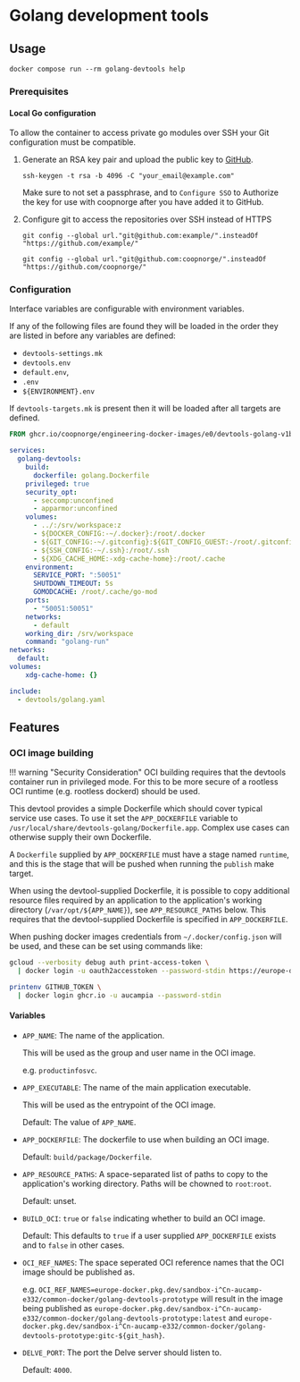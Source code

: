 # Golang development tools

## Usage

```console
docker compose run --rm golang-devtools help
```

### Prerequisites

#### Local Go configuration

To allow the container to access private go modules over SSH your Git
configuration must be compatible.

1. Generate an RSA key pair and upload the public key to
   [GitHub](https://github.com/settings/keys).

   ```console
   ssh-keygen -t rsa -b 4096 -C "your_email@example.com"
   ```

   Make sure to not set a passphrase, and to `Configure SSO` to Authorize the
   key for use with coopnorge after you have added it to GitHub.

2. Configure git to access the repositories over SSH instead of HTTPS

   ```console title="Example"
   git config --global url."git@github.com:example/".insteadOf "https://github.com/example/"
   ```

   ```console title="Coop specific"
   git config --global url."git@github.com:coopnorge/".insteadOf "https://github.com/coopnorge/"
   ```

### Configuration

Interface variables are configurable with environment variables.

If any of the following files are found they will be loaded in the order they
are listed in before any variables are defined:

- `devtools-settings.mk`
- `devtools.env`
- `default.env`,
- `.env`
- `${ENVIRONMENT}.env`

If `devtools-targets.mk` is present then it will be loaded after all targets are
defined.

```Dockerfile title="devtools/golang.Dockerfile"
FROM ghcr.io/coopnorge/engineering-docker-images/e0/devtools-golang-v1beta1:latest@sha256:7e54fe41351af1b7b4cdf75c2cb8251f80b89845b49179ae2003b200b3054369
```

```yaml title="devtools/golang.yaml"
services:
  golang-devtools:
    build:
      dockerfile: golang.Dockerfile
    privileged: true
    security_opt:
      - seccomp:unconfined
      - apparmor:unconfined
    volumes:
      - ../:/srv/workspace:z
      - ${DOCKER_CONFIG:-~/.docker}:/root/.docker
      - ${GIT_CONFIG:-~/.gitconfig}:${GIT_CONFIG_GUEST:-/root/.gitconfig}
      - ${SSH_CONFIG:-~/.ssh}:/root/.ssh
      - ${XDG_CACHE_HOME:-xdg-cache-home}:/root/.cache
    environment:
      SERVICE_PORT: ":50051"
      SHUTDOWN_TIMEOUT: 5s
      GOMODCACHE: /root/.cache/go-mod
    ports:
      - "50051:50051"
    networks:
      - default
    working_dir: /srv/workspace
    command: "golang-run"
networks:
  default:
volumes:
    xdg-cache-home: {}
```

```yaml title="docker-compose.yaml"
include:
  - devtools/golang.yaml
```

## Features

### OCI image building

!!! warning "Security Consideration"
    OCI building requires that the devtools container run in privileged mode.
    For this to be more secure of a rootless OCI runtime
    (e.g. rootless dockerd) should be used.

This devtool provides a simple Dockerfile which should cover typical service use
cases. To use it set the `APP_DOCKERFILE` variable to
`/usr/local/share/devtools-golang/Dockerfile.app`. Complex use cases can
otherwise supply their own Dockerfile.

A `Dockerfile` supplied by `APP_DOCKERFILE` must have a stage named `runtime`,
and this is the stage that will be pushed when running the `publish` make
target.

When using the devtool-supplied Dockerfile, it is possible to copy additional
resource files required by an application to the application's working directory
(`/var/opt/${APP_NAME}`), see `APP_RESOURCE_PATHS` below. This requires that the
devtool-supplied Dockerfile is specified in `APP_DOCKERFILE`.

When pushing docker images credentials from `~/.docker/config.json` will be
used, and these can be set using commands like:

```bash
gcloud --verbosity debug auth print-access-token \
  | docker login -u oauth2accesstoken --password-stdin https://europe-docker.pkg.dev

printenv GITHUB_TOKEN \
  | docker login ghcr.io -u aucampia --password-stdin
```

#### Variables

- `APP_NAME`: The name of the application.

  This will be used as the group and user name in the OCI image.

  e.g. `productinfosvc`.

- `APP_EXECUTABLE`: The name of the main application executable.

  This will be used as the entrypoint of the OCI image.

  Default: The value of `APP_NAME`.

- `APP_DOCKERFILE`: The dockerfile to use when building an OCI image.

  Default: `build/package/Dockerfile`.

- `APP_RESOURCE_PATHS`: A space-separated list of paths to copy to the
  application's working directory. Paths will be chowned to `root`:`root`.

  Default: unset.

- `BUILD_OCI`: `true` or `false` indicating whether to build an OCI image.

  Default: This defaults to `true` if a user supplied `APP_DOCKERFILE` exists
  and to `false` in other cases.

- `OCI_REF_NAMES`: The space seperated OCI reference names that the OCI image
  should be published as.

  e.g.
  `OCI_REF_NAMES=europe-docker.pkg.dev/sandbox-i^Cn-aucamp-e332/common-docker/golang-devtools-prototype`
  will result in the image being published as
  `europe-docker.pkg.dev/sandbox-i^Cn-aucamp-e332/common-docker/golang-devtools-prototype:latest`
  and
  `europe-docker.pkg.dev/sandbox-i^Cn-aucamp-e332/common-docker/golang-devtools-prototype:gitc-${git_hash}`.

- `DELVE_PORT`: The port the Delve server should listen to.

  Default: `4000`.
